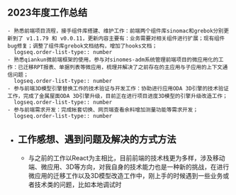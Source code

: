 ## 2023年度工作总结
	- 熟悉前端项目流程，接手组件库搭建、维护工作：前端两个组件库sinomac和grebok分别更新到了 v1.1.79 和 v0.0.11，更新内容主要有：业务需要对相关组件进行扩展；现有组件bug修复；调整了组件库grebok文档结构，增加了hooks文档；
	  logseq.order-list-type:: number
	- 熟悉qiankun微前端框架的使用，参与对sinomes-adm系统管理前端项目的微应用化的工作：已迁移RPT报表、单据列表等微应用，梳理并解决了之前存在的主应用与子应用的上下文通信问题；
	  logseq.order-list-type:: number
	- 参与前端3D模型引擎替换工作的技术验证与开发工作：协助进行应用ODA 3D引擎的技术验证工作，完成了金属屋面ODA 3D引擎升级，目前正在进行项目进度3D模型的引擎升级改造工作；
	  logseq.order-list-type:: number
	- 参与前端需求开发：完成帐套切换、网页端查看余料增加测量功能等需求开发；
	  logseq.order-list-type:: number
- ## 工作感想、遇到问题及解决的方式方法
	- 与之前的工作以React为主相比，目前前端的技术栈更为多样，涉及移动端、微应用、3D等方向，对我自身的技术能力也是一种新的挑战，在进行微应用的迁移工作以及3D模型改造工作中，刚上手的时候遇到一些业务或者技术类的问题，比如本地调试时
